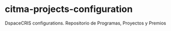 # citma-projects-configuration
DspaceCRIS configurations. Repositorio de Programas, Proyectos y Premios 
